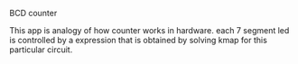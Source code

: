 BCD counter

This app is analogy of how counter 
works in hardware. 
each 7 segment led is controlled 
by a expression that is obtained by
solving kmap for this particular circuit.


